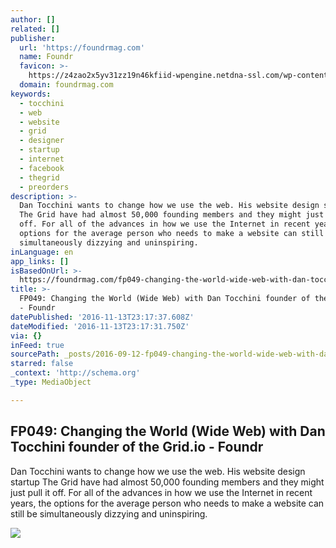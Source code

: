 ```yaml
---
author: []
related: []
publisher:
  url: 'https://foundrmag.com'
  name: Foundr
  favicon: >-
    https://z4zao2x5yv31zz19n46kfiid-wpengine.netdna-ssl.com/wp-content/uploads/2014/06/rocket-favicon.png
  domain: foundrmag.com
keywords:
  - tocchini
  - web
  - website
  - grid
  - designer
  - startup
  - internet
  - facebook
  - thegrid
  - preorders
description: >-
  Dan Tocchini wants to change how we use the web. His website design startup
  The Grid have had almost 50,000 founding members and they might just pull it
  off. For all of the advances in how we use the Internet in recent years, the
  options for the average person who needs to make a website can still be
  simultaneously dizzying and uninspiring.
inLanguage: en
app_links: []
isBasedOnUrl: >-
  https://foundrmag.com/fp049-changing-the-world-wide-web-with-dan-tocchini-founder-of-the-grid-io/
title: >-
  FP049: Changing the World (Wide Web) with Dan Tocchini founder of the Grid.io
  - Foundr
datePublished: '2016-11-13T23:17:37.608Z'
dateModified: '2016-11-13T23:17:31.750Z'
via: {}
inFeed: true
sourcePath: _posts/2016-09-12-fp049-changing-the-world-wide-web-with-dan-tocchini-found.md
starred: false
_context: 'http://schema.org'
_type: MediaObject

---
```

<article style=""><h1>FP049: Changing the World (Wide Web) with Dan Tocchini founder of the Grid.io - Foundr</h1><p>Dan Tocchini wants to change how we use the web. His website design startup The Grid have had almost 50,000 founding members and they might just pull it off. For all of the advances in how we use the Internet in recent years, the options for the average person who needs to make a website can still be simultaneously dizzying and uninspiring.</p><img src="https://foundrmag.com/wp-content/uploads/2015/07/dan-tocchini.jpg" /></article>